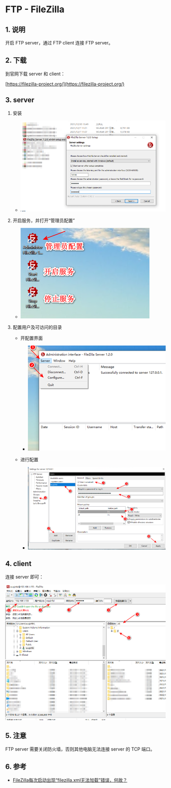 # FTP - FileZilla

## 1. 说明

开启 FTP server，通过 FTP client 连接 FTP server。

## 2. 下载

到官网下载 server 和 client：

[https://filezilla-project.org/](https://filezilla-project.org/)

## 3. server

1. 安装

    * ![./images/FileZilla_1.png](./images/FileZilla_1.png)

2. 开启服务，并打开“管理员配置”

    * ![./images/FileZilla_2.png](./images/FileZilla_2.png)

3. 配置用户及可访问的目录

    * 开配置界面

        * ![./images/FileZilla_3.png](./images/FileZilla_3.png)

    * 进行配置

        * ![./images/FileZilla_4.png](./images/FileZilla_4.png)

## 4. client

连接 server 即可：

![./images/FileZilla_5.png](./images/FileZilla_5.png)

## 5. 注意

FTP server 需要关闭防火墙，否则其他电脑无法连接 server 的 TCP 端口。

## 6. 参考

* [FileZilla每次启动出现“filezilla.xml无法加载”错误，何故？](https://www.oschina.net/question/140230_65123?sort=time)
